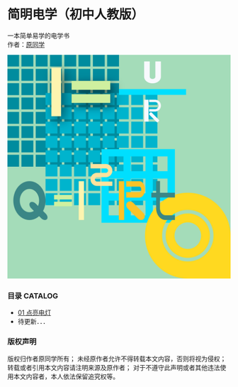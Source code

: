 # 简明电学（初中人教版）
一本简单易学的电学书  
作者：[原同学](https://github.com/XAS-712)  

![LOGO](src/DBDA0E16-B09A-411D-B866-4593A90563F6.jpeg)

### 目录 CATALOG
- [01 点亮电灯](pages/01-lightthelight)
- 待更新．．．

### 版权声明
版权归作者原同学所有；
未经原作者允许不得转载本文内容，否则将视为侵权；
转载或者引用本文内容请注明来源及原作者；
对于不遵守此声明或者其他违法使用本文内容者，本人依法保留追究权等。
